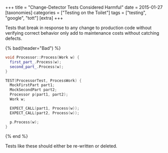 +++
title = "Change-Detector Tests Considered Harmful"
date = 2015-01-27
[taxonomies]
categories = ["Testing on the Toilet"]
tags = ["testing", "google", "tott"]
[extra]
+++

Tests that break in response to any change to production code without verifying correct behavior
only add to maintenance costs without catching defects.

{% bad(header="Bad") %}
```cpp
void Processor::Process(Work w) {
  first_part_.Process(w);
  second_part_.Process(w);
}

TEST(ProcessorTest, ProcessWork) {
  MockFirstPart part1;
  MockSecondPart part2;
  Processor p(part1, part2);
  Work w;

  EXPECT_CALL(part1, Process(w));
  EXPECT_CALL(part2, Process(w));

  p.Process(w);
}
```
{% end %}

Tests like these should either be re-written or deleted.
